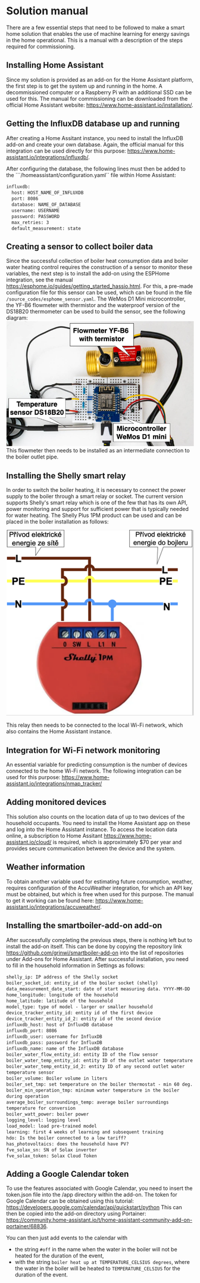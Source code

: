 # Solution manual
There are a few essential steps that need to be followed to make a smart home solution that enables the use of machine learning for energy savings in the home operational. This is a manual with a description of the steps required for commissioning.
## Installing Home Assistant
Since my solution is provided as an add-on for the Home Assistant platform, the first step is to get the system up and running in the home. A decommissioned computer or a Raspberry Pi with an additional SSD can be used for this. The manual for commissioning can be downloaded from the official Home Assistant website: <https://www.home-assistant.io/installation/>.

## Getting the InfluxDB database up and running
After creating a Home Assitant instance, you need to install the InfluxDB add-on and create your own database. Again, the official manual for this integration can be used directly for this purpose: <https://www.home-assistant.io/integrations/influxdb/>.

After configuring the database, the following lines must then be added to the ```/homeassistant/configuration.yaml`` file within Home Assistant:

```
influxdb:
  host: HOST_NAME_OF_INFLUXDB
  port: 8086
  database: NAME_OF_DATABASE
  username: USERNAME
  password: PASSWORD
  max_retries: 3
  default_measurement: state
  ```

## Creating a sensor to collect boiler data
Since the successful collection of boiler heat consumption data and boiler water heating control requires the construction of a sensor to monitor these variables, the next step is to install the add-on using the ESPHome integration, see the manual <https://esphome.io/guides/getting_started_hassio.html>.
For this, a pre-made configuration file for this sensor can be used, which can be found in the file ``/source_codes/esphome_sensor.yaml``. 
The WeMos D1 Mini microcontroller, the YF-B6 flowmeter with thermistor and the waterproof version of the DS18B20 thermometer can be used to build the sensor, see the following diagram:
![Example of a sensor for monitoring boiler quantities](schema.png "Sensor diagram")
This flowmeter then needs to be installed as an intermediate connection to the boiler outlet pipe.

## Installing the Shelly smart relay
In order to switch the boiler heating, it is necessary to connect the power supply to the boiler through a smart relay or socket. The current version supports Shelly's smart relay which is one of the few that has its own API, power monitoring and support for sufficient power that is typically needed for water heating.
The Shelly Plus 1PM product can be used and can be placed in the boiler installation as follows:

![Schematic diagram of Shelly module wiring in boiler wiring](shelly.png "Shelly module wiring in boiler wiring")

This relay then needs to be connected to the local Wi-Fi network, which also contains the Home Assistant instance.

## Integration for Wi-Fi network monitoring
An essential variable for predicting consumption is the number of devices connected to the home Wi-Fi network. The following integration can be used for this purpose: https://www.home-assistant.io/integrations/nmap_tracker/

## Adding monitored devices
This solution also counts on the location data of up to two devices of the household occupants. You need to install the Home Assistant app on these and log into the Home Assistant instance. To access the location data online, a subscription to Home Assitant <https://www.home-assistant.io/cloud/> is required, which is approximately $70 per year and provides secure communication between the device and the system.

## Weather information
To obtain another variable used for estimating future consumption, weather, requires configuration of the AccuWeather integration, for which an API key must be obtained, but which is free when used for this purpose.
The manual to get it working can be found here: <https://www.home-assistant.io/integrations/accuweather/>.

## Installing the smartboiler-add-on add-on
After successfully completing the previous steps, there is nothing left but to install the add-on itself. This can be done by copying the repository link <https://github.com/grinwi/smartboiler-add-on> into the list of repositories under Add-ons for Home Assistant.
After successful installation, you need to fill in the household information in Settings as follows:

```
shelly_ip: IP address of the Shelly socket
boiler_socket_id: entity_id of the boiler socket (shelly)
data_measurement_date_start: date of start measuring data. YYYY-MM-DD
home_longitude: longitude of the household
home_latitude: latitude of the household
model_type: type of model - larger or smaller household
device_tracker_entity_id: entity id of the first device
device_tracker_entity_id_2: entity id of the second device
influxdb_host: host of InfluxDB database
influxdb_port: 8086
influxdb_user: username for InfluxDB
influxdb_pass: password for InfluxDB
influxdb_name: name of the InfluxDB database
boiler_water_flow_entity_id: entity ID of the flow sensor
boiler_water_temp_entity_id: entity ID of the outlet water temperature
boiler_water_temp_entity_id_2: entity ID of any second outlet water temperature sensor
boiler_volume: Boiler volume in liters
boiler_set_tmp: set temperature on the boiler thermostat - min 60 deg.
boiler_min_operation_tmp: minimum water temperature in the boiler during operation
average_boiler_surroundings_temp: average boiler surroundings temperature for conversion
boiler_watt_power: boiler power
logging_level: logging level
load_model: load pre-trained model
learning: first 4 weeks of learning and subsequent training
hdo: Is the boiler connected to a low tariff?
has_photovoltaics: does the household have PV?
fve_solax_sn: SN of Solax inverter
fve_solax_token: Solax Cloud Token

```

## Adding a Google Calendar token
To use the features associated with Google Calendar, you need to insert the token.json file into the /app directory within the add-on.
The token for Google Calendar can be obtained using this tutorial: <https://developers.google.com/calendar/api/quickstart/python>
This can then be copied into the add-on directory using Portainer: <https://community.home-assistant.io/t/home-assistant-community-add-on-portainer/68836>.

You can then just add events to the calendar with 
- the string ``#off`` in the name when the water in the boiler will not be heated for the duration of the event,
- with the string ``boiler heat up at TEMPERATURE_CELSIUS degrees``, where the water in the boiler will be heated to ``TEMPERATURE_CELSIUS`` for the duration of the event.
